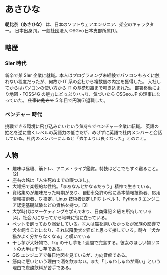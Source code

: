 # あさひな

**朝比奈（あさひな）** は、日本のソフトウェアエンジニア、架空のキャラクター。
日本出身[1]。一般社団法人 OSGeo 日本支部所属[1]。

## 略歴

### SIer 時代

新卒で某 SIer 企業に就職。本人はプログラミング未経験でパソコンもろくに触れない程度だったが、何故か IT 系の会社から複数個の内定を獲得した。
入社してからはパソコンの使い方から IT の基礎知識まで叩き込まれた。
部署移動により地図・FOSS4G の魅力にどっぷりハマり、気づいたら OSGeo.JP の理事になっていた。
~~仕事に飽きて~~ 5 年目で円満(?)退職した。

### ベンチャー 時代

挑戦できる環境に飛び込みたいという気持ちでベンチャー企業に転職。
英語の姓名を逆に書くレベルの英語力の低さだが、めげずに英語で社内メンバーと会話している。社内のメンバーによると「去年よりは良くなった」とのこと。

## 人物

- 趣味は昼寝、筋トレ、アニメ・ライブ鑑賞。特技はどこでもすぐ寝ること。[2]
- 座右の銘は「人生死ぬまでの暇つぶし」。
- 大雑把で楽観的な性格。「まあなんとかなるだろう」精神で生きている。
- 資格集めが趣味だった時期があり、自動車免許の他に基本情報技術者、応用情報技術者、G 検定、Linux 技術者認定 LPIC レベル 1、Python 3 エンジニア認定基礎試験などの資格を持つ。[3]
- 大学時代はマーケティングを学んでおり、日商簿記 2 級を所持している[4]。社会人になってから地味に役に立っている。
- ペットを飼っており溺愛している。本人は猫を飼いたかったが家族の影響で犬を飼うことになり、それ以降愛犬を猫だと思って接している。時々「犬か猫かよく分からなくなる」と嘆いている
- 干し芋が大好物で、1kg の干し芋を 1 週間で完食する。彼女のほしい物リストの大半は干し芋である。
- GIS エンジニアで毎日地図を見ているが、方向音痴である。
- 筋肉に悪いという理由で酒を飲まない。また「しゅわしゅわが痛い」という理由で炭酸飲料が苦手である。

